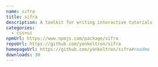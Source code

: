 ```yaml
---
name: sifra
title: sifra
description: A toolkit for writing interactive tutorials
categories:
  - css+ui
npmUrl: https://www.npmjs.com/package/sifra
repoUrl: https://github.com/yonkeltron/sifra
homepageUrl: https://github.com/yonkeltron/sifra#readme
downloads: 30
---
```

